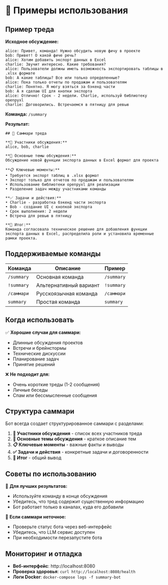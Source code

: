 # 📝 Примеры использования

## Пример треда

**Исходное обсуждение:**

```
alice: Привет, команда! Нужно обсудить новую фичу в проекте
bob: Привет! О какой фиче речь?
alice: Хотим добавить экспорт данных в Excel
charlie: Звучит интересно. Какие требования?
alice: Пользователи должны иметь возможность экспортировать таблицы в .xlsx формате
bob: А какие таблицы? Все или только определенные?
alice: Пока только отчеты по продажам и пользователям
charlie: Понятно. Я могу взяться за бэкенд части
bob: А я сделаю UI для кнопки экспорта
alice: Отлично! Срок - 2 недели. Charlie, используй библиотеку openpyxl
charlie: Договорились. Встречаемся в пятницу для ревью
```

**Команда:** `/summary`

**Результат:**

```
## 📝 Саммари треда

**👥 Участники обсуждения:**
alice, bob, charlie

**💬 Основные темы обсуждения:**
Обсуждение новой функции экспорта данных в Excel формат для проекта

**📋 Ключевые моменты:**
• Требуется экспорт таблиц в .xlsx формат
• Экспорт только для отчетов по продажам и пользователям
• Использование библиотеки openpyxl для реализации
• Разделение задач между участниками команды

**✅ Задачи и действия:**
• Charlie - разработка бэкенд части экспорта
• Bob - создание UI с кнопкой экспорта  
• Срок выполнения: 2 недели
• Встреча для ревью в пятницу

**🎯 Итог:**
Команда согласовала техническое решение для добавления функции экспорта данных в Excel, распределила роли и установила временные рамки проекта.
```

## Поддерживаемые команды

| Команда | Описание | Пример |
|---------|----------|---------|
| `/summary` | Основная команда | `/summary` |
| `!summary` | Альтернативный вариант | `!summary` |
| `/саммари` | Русскоязычная команда | `/саммари` |
| `summary` | Простая команда | `summary` |

## Когда использовать

✅ **Хорошие случаи для саммари:**
- Длинные обсуждения проектов
- Встречи и брейнстормы
- Технические дискуссии
- Планирование задач
- Принятие решений

❌ **Не подходит для:**
- Очень короткие треды (1-2 сообщения)
- Личные беседы
- Спам или бессмысленные сообщения

## Структура саммари

Бот всегда создает структурированное саммари с разделами:

1. **👥 Участники обсуждения** - список всех участников треда
2. **💬 Основные темы обсуждения** - краткое описание тем
3. **📋 Ключевые моменты** - важные факты и выводы
4. **✅ Задачи и действия** - конкретные задачи и договоренности
5. **🎯 Итог** - общий вывод

## Советы по использованию

🎯 **Для лучших результатов:**
- Используйте команду в конце обсуждения
- Убедитесь, что тред содержит существенную информацию
- Бот работает только в каналах, куда его добавили

🔧 **Если саммари неточное:**
- Проверьте статус бота через веб-интерфейс
- Убедитесь, что LLM сервис доступен
- При необходимости перезапустите бота

## Мониторинг и отладка

- **Веб-интерфейс**: http://localhost:8080
- **Проверка здоровья**: `curl http://localhost:8080/health`
- **Логи Docker**: `docker-compose logs -f summary-bot` 